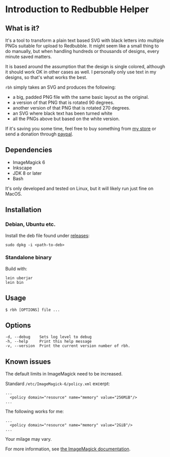# Introduction to Redbubble Helper

## What is it?

It's a tool to transform a plain text based SVG with black letters into multiple PNGs suitable for upload to Redbubble. It might seem like a small thing to do manually, but when handling hundreds or thousands of designs, every minute saved matters.

It is based around the assumption that the design is single colored, although it should work OK in other cases as well. I personally only use text in my designs, so that's what works the best.

`rbh` simply takes an SVG and produces the following:
- a big, padded PNG file with the same basic layout as the original.
- a version of that PNG that is rotated 90 degrees.
- another version of that PNG that is rotated 270 degrees.
- an SVG where black text has been turned white
- all the PNGs above but based on the white version.

If it's saving you some time, feel free to buy something from [my store](https://www.redbubble.com/people/kebab-case/shop "Johan Thorén's Redbubble Shop") or send a donation through [paypal](https://paypal.me/johanthoren?locale.x=en_US "Johan Thorén's Paypal").

## Dependencies

- ImageMagick 6
- Inkscape
- JDK 8 or later
- Bash

It's only developed and tested on Linux, but it will likely run just fine on MacOS.

## Installation

### Debian, Ubuntu etc.

Install the deb file found under [releases](/releases "Redbubble Helper Releases"):

```
sudo dpkg -i <path-to-deb>
```

### Standalone binary

Build with:
```
lein uberjar
lein bin
```

## Usage

```
$ rbh [OPTIONS] file ...
```

## Options

```
-d, --debug    Sets log level to debug
-h, --help     Print this help message
-v, --version  Print the current version number of rbh.
```

## Known issues

The default limits in ImageMagick need to be increased.

Standard `/etc/ImageMagick-6/policy.xml` excerpt:
```
...
  <policy domain="resource" name="memory" value="256MiB"/>
...
```

The following works for me:
```
...
  <policy domain="resource" name="memory" value="2GiB"/>
...
```

Your milage may vary.

For more information, see [the ImageMagick documentation](http://www.imagemagick.org/script/resources.php "ImageMagick resource documentation").
